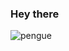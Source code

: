 ### Hey there 

![pengue](https://github.com/user-attachments/assets/307392a9-a7f9-49c2-9c62-9cb51d4f9b3f)


